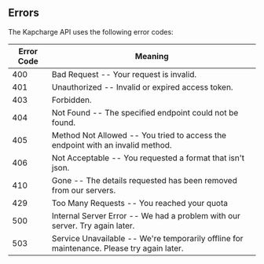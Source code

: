## Errors

The Kapcharge API uses the following error codes:

Error Code | Meaning
---------- | -------
400 | Bad Request -- Your request is invalid.
401 | Unauthorized -- Invalid or expired access token.
403 | Forbidden.
404 | Not Found -- The specified endpoint could not be found.
405 | Method Not Allowed -- You tried to access the endpoint with an invalid method.
406 | Not Acceptable -- You requested a format that isn't json.
410 | Gone -- The details requested has been removed from our servers.
429 | Too Many Requests -- You reached your quota
500 | Internal Server Error -- We had a problem with our server. Try again later.
503 | Service Unavailable -- We're temporarily offline for maintenance. Please try again later.
